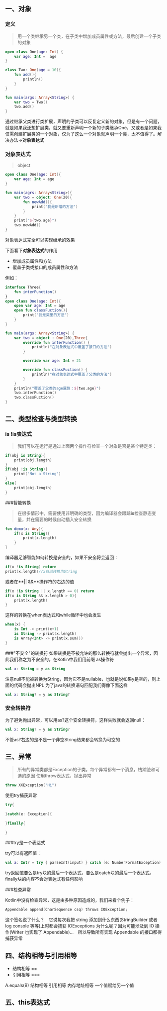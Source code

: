 ## 一、对象

### 定义
> 用一个类继承另一个类，在子类中增加成员属性或方法，最后创建一个子类的对象

```kotlin
open class One(age: Int) {
    var age: Int =  age
}

class Two: One(age = 10){
    fun add(){
        println()
    }
}

fun main(args: Array<String>) {
    var two = Two()
    two.add()
}
```
通过继承父类进行类扩展，声明的子类可以反复定义新的对象，但是有一个问题，就是如果我还想扩展类，就又要重新声明一个新的子类继承One，又或者是如果我仅需创建扩展类的一个对象，仅为了这么一个对象就声明一个类，太不值得了。解决办法->**对象表达式**

### 对象表达式
> object

```kotlin
open class One(age: Int){
    var age: Int = age
}

fun main(agrs: Array<String>){
    var two = object: One(20){
        fun newAdd(){
            print("我是新增的方法")
        }
    }
    print("${two.age}")
    two.newAdd()
}
```
对象表达式完全可以实现继承的效果

下面看下**对象表达式**的作用
- 增加成员属性和方法
- 覆盖子类或接口的成员属性和方法

例如：
```kotlin
interface Three{
    fun interFunction()
}
open class One(age: Int){
    open var age: Int = age
    open fun classFuction(){
        print("我是类里的方法")
    }
}

fun main(args: Array<String>) {
    var two = object : One(20),Three{
        override fun interFunction() {
            println("在对象表达式中覆盖了接口的方法")
        }

        override var age: Int = 21

        override fun classFuction() {
            println("在对象表达式中覆盖了父类的方法")
        }
    }
    println("覆盖了父类的age属性：${two.age}")
    two.interFunction()
    two.classFuction()
}
```

## 二、类型检查与类型转换

### is !is表达式
> 我们可以在运行是通过上面两个操作符检查一个对象是否是某个特定类：

```kotlin
if(obj is String){
    print(obj.length)
}
if(obj !is String){
    print("Not a String")
}
else{
    print(obj.length)
}
```

###智能转换
> 在很多情形中，需要使用非明确的类型，因为编译器会跟踪**is**检查静态变量，并在需要的时候自动插入安全转换

```kotlin
fun demo(x: Any){
    if(x is String){
        print(x.length)
    }
}
```
编译器足够智能如何转换是安全的，如果不安全将会返回：
```kotlin
if(x !is String) return
print(x.length)//x自动转换为String
```
或者在**|| &&**操作符的右边的值
```kotlin
if(x !is String || x.length == 0) return
if(x is String && x.length > 0){
    print(x.length)
}
```
这样的转换在when表达式和while循环中也会发生
```kotlin
when(x) {
    is Int -> print(x+1)
    is String -> print(x.length)
    is Array<Int> -> print(x.sum())
}
```

###"不安全"的转换符
如果转换是不被允许的那么转换符就会抛出一个异常，因此我们称之为不安全的。在Kotlin中我们用前缀 as操作符
```kotlin
val x: String = y as String
```
注意null不能被转换为String，因为它不是nullable，也就是说如果y是空的，则上面的代码会抛出NPL
为了java的转换语句匹配我们得像下面这样
```kotlin
val x: String? = y as String?
```
### 安全转换符
为了避免抛出异常，可以用as?这个安全转换符，这样失败就会返回null：
```kotlin
val x: String? = y as String?
```
不管as?右边的是不是一个非空String结果都会转换为可空的

## 三、异常

> 所有的异常类都是Exception的子类。每个异常都有一个消息，栈踪迹和可选的原因
使用throw表达式，抛出异常
```kotlin
throw XXException("Hi")
```
使用try捕获异常
```kotlin
try{
    
}catch(e: Exception){
    
}finally{
    
}
```

###try是一个表达式

try可以有返回值：
```kotlin
val a: Int? = try { parseInt(input) } catch (e: NumberFormatException) { null }
```
try返回值要么是try块的最后一个表达式，要么是catch块的最后一个表达式。finally块的内容不会对表达式有任何影响

###检查异常

Kotlin中没有检查异常，这是由多种原因造成的，我们来看个例子：

```kotlin
Appendable append(CharSequence csq) throws IOException;
```

这个签名说了什么？　它说每次我把 string 添加到什么东西(StringBuilder 或者 log console 等等)上时都会捕获 IOExceptions 为什么呢？因为可能涉及到 IO 操作(Writer 也实现了 Appendable)...　所以导致所有实现 Appendable 的接口都得捕获异常

## 四、结构相等与引用相等

- 结构相等  ==
- 引用相等 ===

A.equals(B) 结构相等
引用相等 内存地址相等 一个值赋给另一个值

## 五、this表达式
